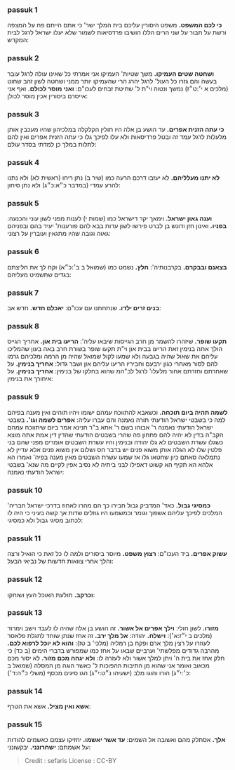 
### passuk 1
<b>כי לכם המשפט.</b> משפט היסורין עליכם בית המלך ישר' כי אתם הייתם פח על המצפה ורשת על תבור על שני הרים הללו הושיבו פרדסיאות לשמור שלא יעלו ישראל לרגל לבית המקדש:

### passuk 2
<b>ושחטה שטים העמיקו.</b> משך שטיות' העמיקו אני אמרתי כל שאינו עולה לרגל עובר בעשה והם גזרו כל העול' לרגל יהרג הרי שהעמיקו יותר ממני ושחטה לשון זהב שחוט (מלכים א י׳:ט״ז) נמשך ונטוה וי"ת ל' שחיטת זבחים לעכו"ם: 
<b>ואני מוסר לכולם.</b> ואף אני אייסרם ביסורין אכין מוסר לכולן:

### passuk 3
<b>כי עתה הזנית אפרים.</b> עד הושע בן אלה היו תולין הקלקלה במלכיהון שהיו מעכבין אותן מלעלות לרגל עמד זה ובטל פרדיסאות ולא עלו לפיכך גלו כי עתה הזנית אפרים ואין להם לתלות במלך כן למדתי בסדר עולם:

### passuk 4
<b>לא יתנו מעלליהם.</b> לא יעזבו דרכם הרעה כמו (שיר ב) נתן ריחו (ראשית לא) ולא נתנו להרע עמדי (במדבר כ״א:כ״ג) ולא נתן סיחון:

### passuk 5
<b>וענה גאון ישראל.</b> וימאך יקר דישראל כמו (שמות י) לענות מפני לשון עוני והכנעה:
<b>בפניו.</b> ואינון חזן ודונש בן לברט פירשו לשון עדות בבא להם פורענות' יעיד בהם ובפניהם גאוה וגובה שהיו מתגאין ועוברין על רצוני:

### passuk 6
<b>בצאנם ובבקרם.</b> בקרבנותיה':
<b>חלץ.</b> נשמט כמו (שמואל ב ב׳:כ״א) וקח לך את חליצתם בגדים שתשמיט מעליהם:

### passuk 7
<b>בנים זרים ילדו.</b> שנתחתנו עם עכו"ם: 
<b>יאכלם חדש.</b> חדש אב:

### passuk 8
<b>תקעו שופר.</b> שיזהרו להשמר מן חרב הגייסות שיבאו עליה':
<b>הריעו בית און.</b> אחריך הגייס הולך אתה בנימין זאת הריעו בבית און וי"ת תקעו שופר בשורת חרב באה בעון שהמליכו עליהם את שאול שהיה בגבעה ולא שמעו לקול שמואל שהיה מן הרמה ומלכיהם גרמו להם לסור מאחרי כגון ירבעם וחביריו הריעו עליהם און ושבר גדול: 
<b>אחריך בנימין.</b> על שאחרתם וחזרתם אחור מלעלו' לרגל לב"המ שהוא בחלקו של בנימין: 
<b>אחריך בנימין.</b> על איחורך את בנימין:

### passuk 9
<b>לשמה תהיה ביום תוכחה.</b> וכשאבא להתווכח עמהם ישומו ויהיו תוהים ואין מענה בפיהם למה כי בשבטי ישראל הודעתי תורה נאמנה והם עברו עליה:
<b>אפרים לשמה וגו'.</b> בשבטי ישראל הודעתי נאמנה ר' אבוהו בשם ר' אחא ב"ר חנינא אמר ביום שיתווכח עמהם הקב"ה בדין לא יהיה להם פתחון פה שהרי בשבטים הודעתי שהדין דין אמת אתה מוצא כשגלו עשרת השבטים לא גלו יהודה ובנימין והיו עשרת השבטים אומרים מפני שהם בני פלטין שלו לא הגלה אותן משוא פנים יש בדבר חס ושלום אין משוא פנים אלא עדיין לא נתמלאה סאתם כיון שחטאו גלו אז שמעו עשרת השבטים מאין מענה בפיה' ואמרו הא אלהא הא תקיף הא קשוט דאפילו לבני ביתיה לא נסיב אפין לקיים מה שנא' בשבטי ישראל הודעתי נאמנה:

### passuk 10
<b>כמסיגי גבול.</b> כאד' המדביק גבול חבירו כך הם מהרו לאחוז בדרכי ישראל חבריה' המלכים לפיכך עליהם אשפוך וגומר וכמשמעו היו גוזלים שדות אך קשה בעיני כי היה לו לכתוב מסיגי גבול ולא כמסיגי:

### passuk 11
<b>עשוק אפרים.</b> ביד העכו"ם: 
<b>רצוץ משפט.</b> מיוסר ביסורים ולמה לו כל זאת כי הואיל ורצה והלך אחרי צוואות חדשות של נביאי הבעל:

### passuk 12
<b>וכרקב.</b> תולעת האוכל העץ ושוחקו:

### passuk 13
<b>מזורו.</b> לשון חולי:
<b>וילך אפרים אל אשור.</b> זה הושע בן אלה שהיה לו לעבד וישב וימרוד (מלכים ב י״ז:א׳):
<b>וישלח.</b> יהודה:
<b>אל מלך ירב.</b> זה אחז שנתן שוחד לתגלת פלאסר לעוזרו על רצין מלך ארם ופקח בן רמליה (מלכי' ב טז):
<b>והוא לא יוכל לרפוא לכם.</b> מהרבה גדודים מפלשתי' וערביים שבאו על אחז כמו שמפורש בדברי הימים (ב כד) כי חלק אחז את בית ה' ויתן למלך אשור ולא לעזרה לו:
<b>ולא יגהה מכם מזור.</b> לא יסור מכם מכאוב ואומר אני שהוא מן התיבות ההפוכות ל' כאשר הוגה מן המסלה (שמואל ב כ׳:י״ג) הורו והוגו מלב (ישעיהו נ״ט:י״ג) הגו סיגים מכסף (משלי כ״ה:ד׳):

### passuk 14
<b>אשא ואין מציל.</b> אשא את הטרף:

### passuk 15
<b>אלך.</b> אסתלק מהם ואשובה אל השמים:
<b>עד אשר יאשמו.</b> יחזיקו עצמם כאשמים להודות על אשמתם:
<b>ישחרונני.</b> יבקשונני:

>Credit : sefaris
>License : CC-BY